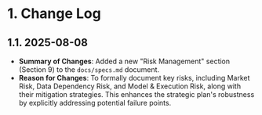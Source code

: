 # 1. Change Log

## 1.1. 2025-08-08

- **Summary of Changes**: Added a new "Risk Management" section (Section 9) to the `docs/specs.md` document.
- **Reason for Changes**: To formally document key risks, including Market Risk, Data Dependency Risk, and Model & Execution Risk, along with their mitigation strategies. This enhances the strategic plan's robustness by explicitly addressing potential failure points.
